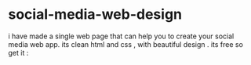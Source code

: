 # social-media-web-design
i have made a single web page that can help you to create your social media web app. its clean html and css , with beautiful design . its free so get it :
